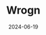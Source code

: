 ---  
layout: startup_page  
title: "Wrogn"  
id: "wrogn.com"  
permalink: "/wrognwrogn.com06192024/"  
website: "https://www.wrogn.com/"  
funding_round: ""  
funding_amount: "₹125Cr"  
investors: "TMRW House of Brands, Accel, Virat Kohli"  
about: "Founded in 2014 by Anjana and Vikram Reddy, Wrogn is a fashion brand offering a diverse range of casual wear, footwear, and accessories for men, characterized by bold prints and streetwear influences. The brand focuses on men's casual and active wear and aims for a significant turnover increase in the coming years."  
markets: "Fashion, Apparel, E-Commerce, Men's, Retail"  
hq: "Bangalore, Karnataka, India"  
founded_year: "2014"  
linkedin: "https://in.linkedin.com/company/universal-sportsbiz-private-limited2012"  
twitter: "https://x.com/StayWrogn"  
instagram: ""  
facebook: "https://www.facebook.com/StayWrogn"  
crunchbase: "https://www.crunchbase.com/organization/uspl"  
pitchbook: "https://pitchbook.com/profiles/company/54896-59"  

date_display: "19-Jun-2024"  
date: "2024-06-19"

# SEO Optimization  
meta_title: "Wrogn -  Funding (₹125Cr)"  
meta_description: "Wrogn, Founded in 2014 by Anjana and Vikram Reddy, Wrogn is a fashion brand offering a diverse range of casual wear, footwear, and accessories for men, chara..."  
meta_keywords: "Wrogn, Fashion, Apparel, E-Commerce, Men's, Retail,  funding"  
canonical_url: "https://startup.projectstartups.com/wrognwrogn.com06192024/"  
---